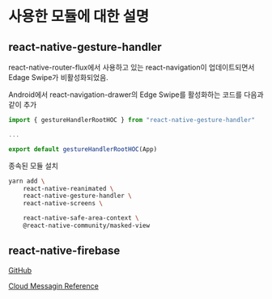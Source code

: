 # 사용한 모듈에 대한 설명

## react-native-gesture-handler

react-native-router-flux에서 사용하고 있는 react-navigation이 업데이트되면서 Edage Swipe가 비활성화되었음.

Android에서 react-navigation-drawer의 Edge Swipe를 활성화하는 코드를 다음과 같이 추가

```js
import { gestureHandlerRootHOC } from "react-native-gesture-handler"

...

export default gestureHandlerRootHOC(App)
```

종속된 모듈 설치

```bash
yarn add \
	react-native-reanimated \
	react-native-gesture-handler \
	react-native-screens \

	react-native-safe-area-context \
	@react-native-community/masked-view
```

## react-native-firebase

[GitHub](https://github.com/invertase/react-native-firebase)

[Cloud Messagin Reference](https://invertase.io/oss/react-native-firebase/v6/messaging/reference/)
